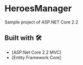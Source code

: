 # HeroesManager
Sample project of ASP.NET Core 2.2

## Built with 🛠️
* [ASP.Net Core 2.2 MVC]
* [Entity Framework Core]


